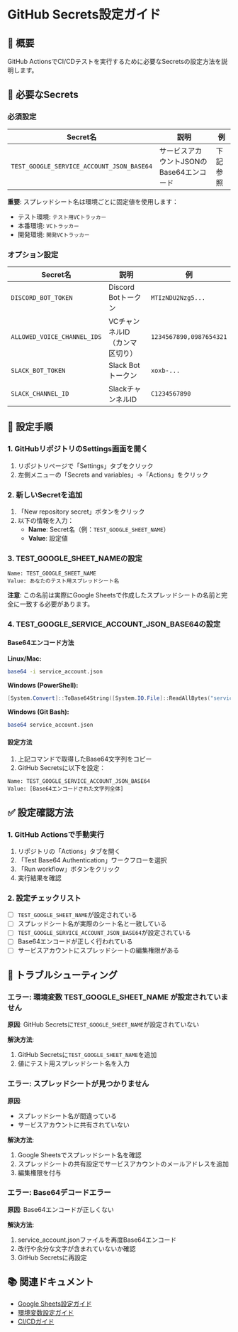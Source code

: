 # GitHub Secrets設定ガイド

## 📌 概要
GitHub ActionsでCI/CDテストを実行するために必要なSecretsの設定方法を説明します。

## 🔑 必要なSecrets

### 必須設定

| Secret名 | 説明 | 例 |
|----------|------|-----|
| `TEST_GOOGLE_SERVICE_ACCOUNT_JSON_BASE64` | サービスアカウントJSONのBase64エンコード | 下記参照 |

**重要**: スプレッドシート名は環境ごとに固定値を使用します：
- テスト環境: `テスト用VCトラッカー`
- 本番環境: `VCトラッカー`
- 開発環境: `開発VCトラッカー`

### オプション設定

| Secret名 | 説明 | 例 |
|----------|------|-----|
| `DISCORD_BOT_TOKEN` | Discord Botトークン | `MTIzNDU2Nzg5...` |
| `ALLOWED_VOICE_CHANNEL_IDS` | VCチャンネルID（カンマ区切り） | `1234567890,0987654321` |
| `SLACK_BOT_TOKEN` | Slack Botトークン | `xoxb-...` |
| `SLACK_CHANNEL_ID` | SlackチャンネルID | `C1234567890` |

## 📝 設定手順

### 1. GitHubリポジトリのSettings画面を開く

1. リポジトリページで「Settings」タブをクリック
2. 左側メニューの「Secrets and variables」→「Actions」をクリック

### 2. 新しいSecretを追加

1. 「New repository secret」ボタンをクリック
2. 以下の情報を入力：
   - **Name**: Secret名（例：`TEST_GOOGLE_SHEET_NAME`）
   - **Value**: 設定値

### 3. TEST_GOOGLE_SHEET_NAMEの設定

```
Name: TEST_GOOGLE_SHEET_NAME
Value: あなたのテスト用スプレッドシート名
```

**注意**: この名前は実際にGoogle Sheetsで作成したスプレッドシートの名前と完全に一致する必要があります。

### 4. TEST_GOOGLE_SERVICE_ACCOUNT_JSON_BASE64の設定

#### Base64エンコード方法

**Linux/Mac:**
```bash
base64 -i service_account.json
```

**Windows (PowerShell):**
```powershell
[System.Convert]::ToBase64String([System.IO.File]::ReadAllBytes("service_account.json"))
```

**Windows (Git Bash):**
```bash
base64 service_account.json
```

#### 設定方法

1. 上記コマンドで取得したBase64文字列をコピー
2. GitHub Secretsに以下を設定：
```
Name: TEST_GOOGLE_SERVICE_ACCOUNT_JSON_BASE64
Value: [Base64エンコードされた文字列全体]
```

## ✅ 設定確認方法

### 1. GitHub Actionsで手動実行

1. リポジトリの「Actions」タブを開く
2. 「Test Base64 Authentication」ワークフローを選択
3. 「Run workflow」ボタンをクリック
4. 実行結果を確認

### 2. 設定チェックリスト

- [ ] `TEST_GOOGLE_SHEET_NAME`が設定されている
- [ ] スプレッドシート名が実際のシート名と一致している
- [ ] `TEST_GOOGLE_SERVICE_ACCOUNT_JSON_BASE64`が設定されている
- [ ] Base64エンコードが正しく行われている
- [ ] サービスアカウントにスプレッドシートの編集権限がある

## 🔧 トラブルシューティング

### エラー: 環境変数 TEST_GOOGLE_SHEET_NAME が設定されていません

**原因**: GitHub Secretsに`TEST_GOOGLE_SHEET_NAME`が設定されていない

**解決方法**:
1. GitHub Secretsに`TEST_GOOGLE_SHEET_NAME`を追加
2. 値にテスト用スプレッドシート名を入力

### エラー: スプレッドシートが見つかりません

**原因**: 
- スプレッドシート名が間違っている
- サービスアカウントに共有されていない

**解決方法**:
1. Google Sheetsでスプレッドシート名を確認
2. スプレッドシートの共有設定でサービスアカウントのメールアドレスを追加
3. 編集権限を付与

### エラー: Base64デコードエラー

**原因**: Base64エンコードが正しくない

**解決方法**:
1. service_account.jsonファイルを再度Base64エンコード
2. 改行や余分な文字が含まれていないか確認
3. GitHub Secretsに再設定

## 📚 関連ドキュメント

- [Google Sheets設定ガイド](./setup/GOOGLE_SHEETS_SETUP.md)
- [環境変数設定ガイド](./ENV_SETUP.md)
- [CI/CDガイド](./CI_CD.md)